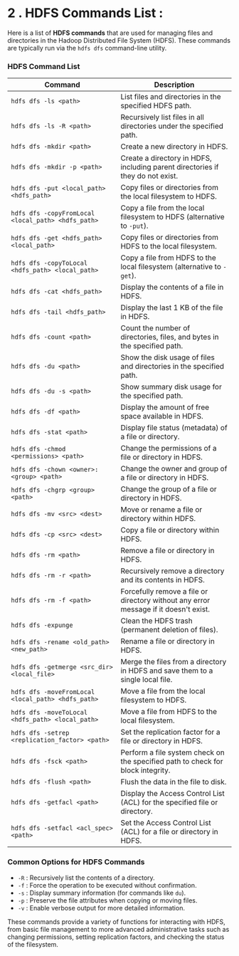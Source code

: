 # 2 . **HDFS Commands List :**

Here is a list of **HDFS commands** that are used for managing files and directories in the Hadoop Distributed File System (HDFS). These commands are typically run via the `hdfs dfs` command-line utility.

### **HDFS Command List**

| **Command**                                        | **Description**                                                                      |
| -------------------------------------------------- | ------------------------------------------------------------------------------------ |
| `hdfs dfs -ls <path>`                              | List files and directories in the specified HDFS path.                               |
| `hdfs dfs -ls -R <path>`                           | Recursively list files in all directories under the specified path.                  |
| `hdfs dfs -mkdir <path>`                           | Create a new directory in HDFS.                                                      |
| `hdfs dfs -mkdir -p <path>`                        | Create a directory in HDFS, including parent directories if they do not exist.       |
| `hdfs dfs -put <local_path> <hdfs_path>`           | Copy files or directories from the local filesystem to HDFS.                         |
| `hdfs dfs -copyFromLocal <local_path> <hdfs_path>` | Copy a file from the local filesystem to HDFS (alternative to `-put`).               |
| `hdfs dfs -get <hdfs_path> <local_path>`           | Copy files or directories from HDFS to the local filesystem.                         |
| `hdfs dfs -copyToLocal <hdfs_path> <local_path>`   | Copy a file from HDFS to the local filesystem (alternative to `-get`).               |
| `hdfs dfs -cat <hdfs_path>`                        | Display the contents of a file in HDFS.                                              |
| `hdfs dfs -tail <hdfs_path>`                       | Display the last 1 KB of the file in HDFS.                                           |
| `hdfs dfs -count <path>`                           | Count the number of directories, files, and bytes in the specified path.             |
| `hdfs dfs -du <path>`                              | Show the disk usage of files and directories in the specified path.                  |
| `hdfs dfs -du -s <path>`                           | Show summary disk usage for the specified path.                                      |
| `hdfs dfs -df <path>`                              | Display the amount of free space available in HDFS.                                  |
| `hdfs dfs -stat <path>`                            | Display file status (metadata) of a file or directory.                               |
| `hdfs dfs -chmod <permissions> <path>`             | Change the permissions of a file or directory in HDFS.                               |
| `hdfs dfs -chown <owner>:<group> <path>`           | Change the owner and group of a file or directory in HDFS.                           |
| `hdfs dfs -chgrp <group> <path>`                   | Change the group of a file or directory in HDFS.                                     |
| `hdfs dfs -mv <src> <dest>`                        | Move or rename a file or directory within HDFS.                                      |
| `hdfs dfs -cp <src> <dest>`                        | Copy a file or directory within HDFS.                                                |
| `hdfs dfs -rm <path>`                              | Remove a file or directory in HDFS.                                                  |
| `hdfs dfs -rm -r <path>`                           | Recursively remove a directory and its contents in HDFS.                             |
| `hdfs dfs -rm -f <path>`                           | Forcefully remove a file or directory without any error message if it doesn't exist. |
| `hdfs dfs -expunge`                                | Clean the HDFS trash (permanent deletion of files).                                  |
| `hdfs dfs -rename <old_path> <new_path>`           | Rename a file or directory in HDFS.                                                  |
| `hdfs dfs -getmerge <src_dir> <local_file>`        | Merge the files from a directory in HDFS and save them to a single local file.       |
| `hdfs dfs -moveFromLocal <local_path> <hdfs_path>` | Move a file from the local filesystem to HDFS.                                       |
| `hdfs dfs -moveToLocal <hdfs_path> <local_path>`   | Move a file from HDFS to the local filesystem.                                       |
| `hdfs dfs -setrep <replication_factor> <path>`     | Set the replication factor for a file or directory in HDFS.                          |
| `hdfs dfs -fsck <path>`                            | Perform a file system check on the specified path to check for block integrity.      |
| `hdfs dfs -flush <path>`                           | Flush the data in the file to disk.                                                  |
| `hdfs dfs -getfacl <path>`                         | Display the Access Control List (ACL) for the specified file or directory.           |
| `hdfs dfs -setfacl <acl_spec> <path>`              | Set the Access Control List (ACL) for a file or directory in HDFS.                   |

### **Common Options for HDFS Commands**

* `-R` : Recursively list the contents of a directory.
* `-f` : Force the operation to be executed without confirmation.
* `-s` : Display summary information (for commands like `du`).
* `-p` : Preserve the file attributes when copying or moving files.
* `-v` : Enable verbose output for more detailed information.

These commands provide a variety of functions for interacting with HDFS, from basic file management to more advanced administrative tasks such as changing permissions, setting replication factors, and checking the status of the filesystem.
